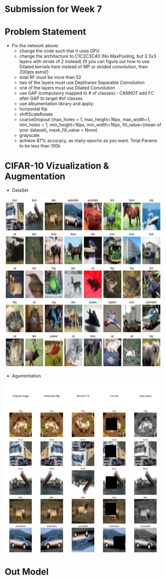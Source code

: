 # Submission for Week 7


# Problem Statement

- Fix the network above:
  - change the code such that it uses GPU
  - change the architecture to C1C2C3C40 (No MaxPooling, but 3 3x3 layers with stride of 2 instead) (If you can figure out how to use Dilated kernels here instead of MP or strided convolution, then 200pts extra!)
  - total RF must be more than 52
  - two of the layers must use Depthwise Separable Convolution
  - one of the layers must use Dilated Convolution
  - use GAP (compulsory mapped to # of classes):- CANNOT add FC after GAP to target #of classes 
  - use albumentation library and apply:
  - horizontal flip
  - shiftScaleRotate 
  - coarseDropout (max_holes = 1, max_height=16px, max_width=1, min_holes = 1, min_height=16px, min_width=16px, fill_value=(mean of your dataset), mask_fill_value = None)
  - grayscale
  - achieve 87% accuracy, as many epochs as you want. Total Params to be less than 100k


# CIFAR-10 Vizualization & Augmentation

- DataSet

<p float="center">
  <img src="images/visualization_2.png" alt="drawing" width="700" height="550">
</p>

- Agumentation 

<p float="center">
  <img src="images/visualization_1.png" alt="drawing" width="700" height="550">
</p>



# Out Model
